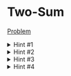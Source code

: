 # Two-Sum
[Problem](https://leetcode.com/problems/two-sum/)


<details>
  <summary>Hint #1</summary>
  
  Brute force - Consider every element in the array, then consider all other elements to find a compliment that sums to the target. The indices of those two complimentary numbers are the solution.
  
</details>

<details>
  <summary>Hint #2</summary>
  
  Optimize - Instead of checking all elements to find a compliment, determine the compliment and then find out if that number is present.
  
</details>

<details>
  <summary>Hint #3</summary>
  
  Optimize - Is there a data structure which can quickly determine if a collection contains something?
  
</details>

<details>
  <summary>Hint #4</summary>
  
  Optimize - Consider the [Hashtable](https://docs.oracle.com/javase/8/docs/api/java/util/HashMap.html) and [HashMap](https://docs.oracle.com/javase/8/docs/api/java/util/Hashtable.html) structures.
 
  
  
</details>
